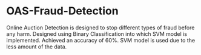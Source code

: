 # OAS-Fraud-Detection

Online Auction Detection is designed to stop different types of fraud before any harm. Designed using Binary Classification into which SVM model is implemented.
Achieved an accuracy of 60%. SVM model is used due to the less amount of the data.
